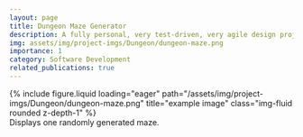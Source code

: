```yaml
---
layout: page
title: Dungeon Maze Generator
description: A fully personal, very test-driven, very agile design project! Randomly generates a maze to solve.
img: assets/img/project-imgs/Dungeon/dungeon-maze.png
importance: 1
category: Software Development
related_publications: true
---
```


<!-- Every project has a beautiful feature showcase page.
It's easy to include images in a flexible 3-column grid format.
Make your photos 1/3, 2/3, or full width.

To give your project a background in the portfolio page, just add the img tag to the front matter like so:

    ---
    layout: page
    title: project
    description: a project with a background image
    img: /assets/img/12.jpg
    --- -->

<div class="row">
    <div class="col-sm mt-3 mt-md-0">
        {% include figure.liquid loading="eager" path="/assets/img/project-imgs/Dungeon/dungeon-maze.png" title="example image" class="img-fluid rounded z-depth-1" %}
    </div>
</div>
<div class="caption">
    Displays one randomly generated maze.
</div>
